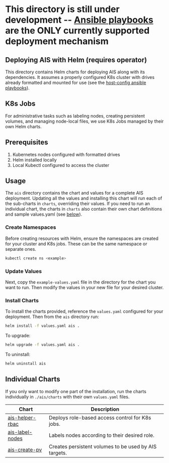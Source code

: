 # This directory is still under development -- [Ansible playbooks](../../playbooks/README.md) are the ONLY currently supported deployment mechanism

## Deploying AIS with Helm (requires operator)

This directory contains Helm charts for deploying AIS along with its dependencies. It assumes a properly configured K8s cluster with drives already formatted and mounted for use (see the [host-config ansible playbooks](../../playbooks/host-config/README.md)).

## K8s Jobs

For administrative tasks such as labeling nodes, creating persistent volumes, and managing node-local files, we use K8s Jobs managed by their own Helm charts. 

## Prerequisites

1. Kubernetes nodes configured with formatted drives
1. Helm installed locally
1. Local Kubectl configured to access the cluster

## Usage

The `ais` directory contains the chart and values for a complete AIS deployment. Updating all the values and installing this chart will run each of the sub-charts in `charts`, overriding their values. If you need to run an individual chart, the charts in `charts` also contain their own chart definitions and sample values.yaml (see [below](#individual-charts)).

### Create Namespaces

Before creating resources with Helm, ensure the namespaces are created for your cluster and K8s jobs. These can be the same namespace or separate ones. 

```bash
kubectl create ns <example>
```

### Update Values

Next, copy the `example-values.yaml` file in the directory for the chart you want to run.
Then modify the values in your new file for your desired cluster. 

### Install Charts

To install the charts provided, reference the `values.yaml` configured for your deployment. Then from the `ais` directory run: 

```bash 
helm install -f values.yaml ais .
```

To upgrade: 

```bash
helm upgrade -f values.yaml ais .
```

To uninstall:
```bash
helm uninstall ais
```

## Individual Charts

If you only want to modify one part of the installation, run the charts individually in `./ais/charts` with their own `values.yaml` files.

| Chart             | Description                                                                                       |
|-------------------|---------------------------------------------------------------------------------------------------|
| [ais-helper-rbac](./ais/charts/helper-rbac/Chart.yaml)   | Deploys role-based access control for K8s jobs.            |
| [ais-label-nodes](./ais/charts/label-nodes/Chart.yaml)  | Labels nodes according to their desired role.               |
| [ais-create-pv](./ais/charts/create-pv/Chart.yaml)  | Creates persistent volumes to be used by AIS targets.           |
